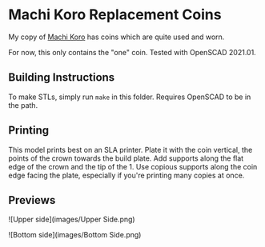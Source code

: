 # Machi Koro Replacement Coins

My copy of [Machi Koro](https://boardgamegeek.com/boardgame/143884/machi-koro) has coins which are quite used and worn.

For now, this only contains the "one" coin. Tested with OpenSCAD 2021.01.

## Building Instructions

To make STLs, simply run `make` in this folder. Requires OpenSCAD to be in the path.

## Printing

This model prints best on an SLA printer. Plate it with the coin vertical, the points of the crown towards the build
plate. Add supports along the flat edge of the crown and the tip of the 1. Use copious supports along the coin edge
facing the plate, especially if you're printing many copies at once.

## Previews

![Upper side](images/Upper Side.png)

![Bottom side](images/Bottom Side.png)
